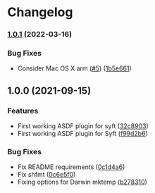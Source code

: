 # Changelog

### [1.0.1](https://www.github.com/davidgp1701/asdf-syft/compare/v1.0.0...v1.0.1) (2022-03-16)


### Bug Fixes

* Consider Mac OS X arm ([#5](https://www.github.com/davidgp1701/asdf-syft/issues/5)) ([1b5e661](https://www.github.com/davidgp1701/asdf-syft/commit/1b5e661e11bdbc16e5d9f4aeb5afe15a22457d59))

## 1.0.0 (2021-09-15)


### Features

* First working ASDF plugin for syft ([32c8903](https://www.github.com/davidgp1701/asdf-syft/commit/32c890305412bc760a617e3e4a6768945cb94a65))
* First working ASDF plugin for Syft ([f99d2b6](https://www.github.com/davidgp1701/asdf-syft/commit/f99d2b6edbcc2abd8304c87c391ca64e10bbb4ed))


### Bug Fixes

* Fix README requirements ([0c1d4a6](https://www.github.com/davidgp1701/asdf-syft/commit/0c1d4a6a03fa2ba6e5edce6048164aba29cdeb62))
* Fix shfmt ([0c6e5f0](https://www.github.com/davidgp1701/asdf-syft/commit/0c6e5f03694dcf959c12c42631c19aca0f1b0de7))
* Fixing options for Darwin mktemp ([b278310](https://www.github.com/davidgp1701/asdf-syft/commit/b2783105c6fc487361a3c36c2269e631524e0e56))

